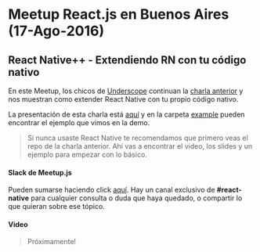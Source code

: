 # Meetup React.js en Buenos Aires (17-Ago-2016)
## React Native++ - Extendiendo RN con tu código nativo
En este Meetup, los chicos de [Underscope](http://underscope.io) continuan la [charla anterior](https://github.com/ReactJS-BA/meetup-2016-06-08) y nos muestran como extender React Native con tu propio código nativo.

La presentación de esta charla está [aquí](http://slides.com/vcalvello/extending-react-native/fullscreen) y en la carpeta [example](/example) pueden encontrar el ejemplo que vimos en la demo.

> Si nunca usaste React Native te recomendamos que primero veas el repo de la charla anterior. Ahí vas a encontrar el video, los slides y un ejemplo para empezar con lo básico.

#### Slack de Meetup.js

Pueden sumarse haciendo click [aquí](http://meetupjs.slack.com).
Hay un canal exclusivo de **#react-native** para cualquier consulta o duda que haya quedado, o compartir lo que quieran sobre ese tópico.

#### Video
> Próximamente!
